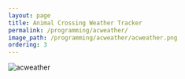 ```yaml
---
layout: page
title: Animal Crossing Weather Tracker
permalink: /programming/acweather/
image_path: /programming/acweather/acweather.png
ordering: 3
---
```

![acweather]({{site.url}}/programming/acweather/acweather.png)
